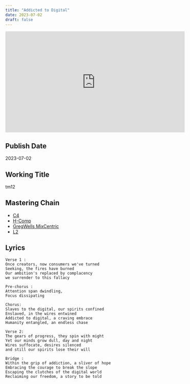 ```yaml
---
title: "Addicted to Digital"
date: 2023-07-02
draft: false
---
```


<iframe width="560" height="315" src="https://www.youtube.com/embed/PL7nGA4b0m8?si=gENhqu_7lsXKMFjD" title="YouTube video player" frameborder="0" allow="accelerometer; autoplay; clipboard-write; encrypted-media; gyroscope; picture-in-picture; web-share" allowfullscreen></iframe>

## Publish Date

2023-07-02

## Working Title

tm12

## Mastering Chain

- [C4](https://www.waves.com/plugins/c4-multiband-compressor)
- [H-Comp](https://www.waves.com/plugins/h-comp-hybrid-compressor)
- [GregWells MixCentric](https://www.waves.com/plugins/greg-wells-mixcentric)
- [L2](https://www.waves.com/plugins/l2-ultramaximizer)

## Lyrics
```
Verse 1 :
Once creators, now consumers we've turned
Seeking, the fires have burned
Our ambition's replaced by complacency
we surrender to this fallacy

Pre-chorus : 
Attention span dwindling, 
Focus dissipating

Chorus:
Slaves to the digital, our spirits confined
Enslaved, in the wires entwined
Addicted to digital, a craving embrace
Humanity entangled, an endless chase

Verse 2:
The gears of progress, they spin with might
Yet our minds grow dull, day and night
Wires suffocate, desires silenced
and still our spirits lose their will

Bridge :
Within the grip of addiction, a sliver of hope
Embracing the courage to break the slope
Escaping the clutches of the digital world
Reclaiming our freedom, a story to be told
```
